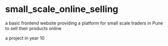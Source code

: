 # small_scale_online_selling
a basic frontend website providing a platform for small scale traders in Pune to sell their products online

a project in year 10
